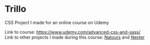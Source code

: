 # Trillo
CSS Project I made for an online course on Udemy

Link to course: https://www.udemy.com/advanced-css-and-sass/  
Link to other projects I made during this course: [Natours](https://github.com/nobobo1234/natours) and [Nexter](https://github.com/nobobo1234/nexter)
